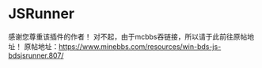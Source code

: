 # JSRunner
感谢您尊重该插件的作者！                                                                                                                                          对不起，由于mcbbs吞链接，所以请于此前往原帖地址！
原帖地址：https://www.minebbs.com/resources/win-bds-js-bdsjsrunner.807/
